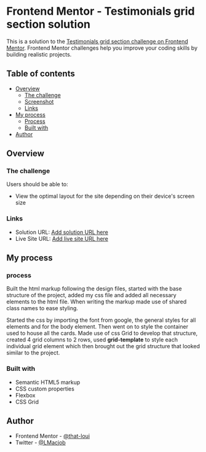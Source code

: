 # Frontend Mentor - Testimonials grid section solution

This is a solution to the [Testimonials grid section challenge on Frontend Mentor](https://www.frontendmentor.io/challenges/testimonials-grid-section-Nnw6J7Un7). Frontend Mentor challenges help you improve your coding skills by building realistic projects.

## Table of contents

- [Overview](#overview)
  - [The challenge](#the-challenge)
  - [Screenshot](#screenshot)
  - [Links](#links)
- [My process](#my-process)
  - [Process](#process)
  - [Built with](#built-with)
- [Author](#author)

## Overview

### The challenge

Users should be able to:

- View the optimal layout for the site depending on their device's screen size

### Links

- Solution URL: [Add solution URL here](https://your-solution-url.com)
- Live Site URL: [Add live site URL here](https://your-live-site-url.com)

## My process

### process

Built the html markup following the design files, started with the base structure of the project, added my css file and added all necessary elements to the html file. When writing the markup made use of shared class names to ease styling.

Started the css by importing the font from google, the general styles for all elements and for the body element. Then went on to style the container used to house all the cards. Made use of css Grid to develop that structure, created 4 grid columns to 2 rows, used **grid-template** to style each individual grid element which then brought out the grid structure that looked similar to the project.

### Built with

- Semantic HTML5 markup
- CSS custom properties
- Flexbox
- CSS Grid

## Author

- Frontend Mentor - [@that-loui](https://www.frontendmentor.io/profile/that-loui)
- Twitter - [@LMacjob](https://www.twitter.com/LMacjob)
